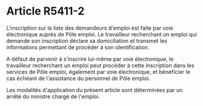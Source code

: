 # Article R5411-2

L'inscription sur la liste des demandeurs d'emploi est faite par voie électronique auprès de Pôle emploi. Le travailleur recherchant un emploi qui demande son inscription déclare sa domiciliation et transmet les informations permettant de procéder à son identification. 

A défaut de parvenir à s'inscrire lui-même par voie électronique, le travailleur recherchant un emploi peut procéder à cette inscription dans les services de Pôle emploi, également par voie électronique, et bénéficier le cas échéant de l'assistance du personnel de Pôle emploi. 

Les modalités d'application du présent article sont déterminées par un arrêté du ministre chargé de l'emploi.